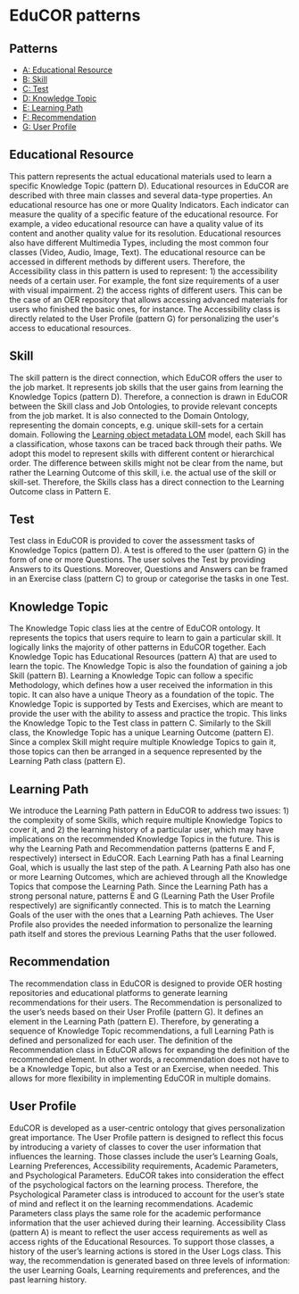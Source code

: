 # EduCOR patterns

## Patterns

 * [A: Educational Resource](#Educational-Resource)
 * [B: Skill](#Skill) 
 * [C: Test](#Test)
 * [D: Knowledge Topic](#Knowledge-Topic)
 * [E: Learning Path](#Learning-Path)
 * [F: Recommendation](#Recommendation)
 * [G: User Profile](#User-Profile)
 
## Educational Resource

This pattern represents the actual educational materials used to learn a specific Knowledge Topic (pattern D). Educational resources in EduCOR are described with three main classes and several data-type properties. An educational resource has one or more Quality Indicators. Each indicator can measure the quality of a specific feature of the educational resource. For example, a video educational resource can have a quality value of its content and another quality value for its resolution. Educational resources also have different Multimedia Types, including the most common four classes (Video, Audio, Image, Text). The educational resource can be accessed in different methods by different users. Therefore, the Accessibility class in this pattern is used to represent: 1) the accessibility needs of a certain user. For example, the font size requirements of a user with visual impairment. 2) the access rights of different users. This can be the case of an OER repository that allows accessing advanced materials for users who finished the basic ones, for instance. The Accessibility class is directly related to the User Profile (pattern G) for personalizing the user's access to educational resources.


## Skill

The skill pattern is the direct connection, which EduCOR offers the user to the job market. It represents job skills that the user gains from learning the Knowledge Topics (pattern D). Therefore, a connection is drawn in EduCOR between the Skill class and Job Ontologies, to provide relevant concepts from the job market. It is also connected to the Domain Ontology, representing the domain concepts, e.g. unique skill-sets for a certain domain.
Following the [Learning object metadata LOM](https://en.wikipedia.org/wiki/Learning_object_metadata) model, each Skill has a classification, whose taxons can be traced back through their paths. We adopt this model to represent skills with different content or hierarchical order. The difference between skills might not be clear from the name, but rather the Learning Outcome of this skill, i.e. the actual use of the skill or skill-set. Therefore, the Skills class has a direct connection to the Learning Outcome class in Pattern E.

## Test

Test class in EduCOR is provided to cover the assessment tasks of Knowledge Topics (pattern D). A test is offered to the user (pattern G) in the form of one or more Questions. The user solves the Test by providing Answers to its Questions. Moreover, Questions and Answers can be framed in an Exercise class (pattern C) to group or categorise the tasks in one Test.

## Knowledge Topic

The Knowledge Topic class lies at the centre of EduCOR ontology. It represents the topics that users require to learn to gain a particular skill. It logically links the majority of other patterns in EduCOR together. Each Knowledge Topic has Educational Resources (pattern A) that are used to learn the topic. The Knowledge Topic is also the foundation of gaining a job Skill (pattern B). Learning a Knowledge Topic can follow a specific Methodology, which defines how a user received the information in this topic. It can also have a unique Theory as a foundation of the topic. The Knowledge Topic is supported by Tests and Exercises, which are meant to provide the user with the ability to assess and practice the tropic. This links the Knowledge Topic to the Test class in pattern C. Similarly to the Skill class, the Knowledge Topic has a unique Learning Outcome (pattern E). Since a complex Skill might require multiple Knowledge Topics to gain it, those topics can then be arranged in a sequence represented by the Learning Path class (pattern E). 

## Learning Path

We introduce the Learning Path pattern in EduCOR to address two issues: 1) the complexity of some Skills, which require multiple Knowledge Topics to cover it, and 2) the learning history of a particular user, which may have implications on the recommended Knowledge Topics in the future. This is why the Learning Path and Recommendation patterns (patterns E and F, respectively) intersect in EduCOR. 
Each Learning Path has a final Learning Goal, which is usually the last step of the path. A Learning Path also has one or more Learning Outcomes, which are achieved through all the Knowledge Topics that compose the Learning Path. 
Since the Learning Path has a strong personal nature, patterns E and G (Learning Path the User Profile respectively) are significantly connected. This is to match the Learning Goals of the user with the ones that a Learning Path achieves. The User Profile also provides the needed information to personalize the learning path itself and stores the previous Learning Paths that the user followed. 

## Recommendation

The recommendation class in EduCOR is designed to provide OER hosting repositories and educational platforms to generate learning recommendations for their users. The Recommendation is personalized to the user’s needs based on their User Profile (pattern G). It defines an element in the Learning Path (pattern E). Therefore, by generating a sequence of Knowledge Topic recommendations, a full Learning Path is defined and personalized for each user. The definition of the Recommendation class in EduCOR allows for expanding the definition of the recommended element. In other words, a recommendation does not have to be a Knowledge Topic, but also a Test or an Exercise, when needed. This allows for more flexibility in implementing EduCOR in multiple domains.  

## User Profile

EduCOR is developed as a user-centric ontology that gives personalization great importance. The User Profile pattern is designed to reflect this focus by introducing a variety of classes to cover the user information that influences the learning. Those classes include the user’s Learning Goals, Learning Preferences, Accessibility requirements, Academic Parameters, and Psychological Parameters.
EduCOR takes into consideration the effect of the psychological factors on the learning process. Therefore, the Psychological Parameter class is introduced to account for the user’s state of mind and reflect it on the learning recommendations. Academic Parameters class plays the same role for the academic performance information that the user achieved during their learning. Accessibility Class (pattern A) is meant to reflect the user access requirements as well as access rights of the Educational Resources. To support those classes, a history of the user’s learning actions is stored in the User Logs class. This way, the recommendation is generated based on three levels of information: the user Learning Goals, Learning requirements and preferences, and the past learning history. 
